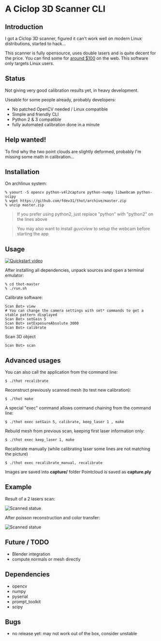 # A Ciclop 3D Scanner CLI

## Introduction

I got a Ciclop 3D scanner, figured it can't work well on modern Linux distributions, started to hack...

This scanner is fully opensource, uses double lasers and is quite decent for the price.
You can find some for [around $100](https://fr.aliexpress.com/w/wholesale-ciclop.html?initiative_id=SB_20161008042416&site=fra&groupsort=1&SortType=price_asc&g=y&SearchText=ciclop) on the web.
This software only targets Linux users.

## Status

Not giving very good calibration results yet, in heavy development.

Useable for some people already, probably developers:

- No patched OpenCV needed / Linux compatible
- Simple and friendly CLI
- Python 2 & 3 compatible
- fully automated calibration done in a minute

## Help wanted!

To find why the two point clouds are slightly deformed, probably I'm missing some math in calibration...

## Installation

On archlinux system:

    % yaourt -S opencv python-v4l2capture python-numpy libwebcam python-scipy
    % wget https://github.com/fdev31/thot/archive/master.zip
    % unzip master.zip

> If you prefer using python2, just replace "python" with "python2" on the lines above

> You may also want to install *guvcview* to setup the webcam before starting the app

## Usage

[![Quickstart video](https://img.youtube.com/vi/qUJCSKR_FXM/0.jpg)](https://www.youtube.com/watch?v=qUJCSKR_FXM)

After installing all dependencies, unpack sources and open a terminal emulator:

    % cd thot-master
    % ./run.sh

Calibrate software:

    Scan Bot> view
    # You can change the camera settings with set* commands to get a stable pattern displayed
    Scan Bot> setGain 5
    Scan Bot> setExposureAbsolute 3000
    Scan Bot> calibrate

Scan 3D object

    Scan Bot> scan

## Advanced usages

You can also call the application from the command line:

    $ ./thot recalibrate

Reconstruct previously scanned mesh (to test new calibration):

    $ ./thot make

A special "exec" command allows command chaining from the command line:

    $ ./thot exec setGain 5, calibrate, keep_laser 1 , make

Rebuild mesh from previous scan, keeping first laser information only:

    $ ./thot exec keep_laser 1, make

Recalibrate manually (while calibrating laser some lines are not matching the picture)

    $ ./thot exec recalibrate_manual, recalibrate


Images are saved into **capture/** folder
Pointcloud is saved as **capture.ply**

## Example

Result of a 2 lasers scan:

![Scanned statue](http://scan.crava.ch/ganesh_cloud.jpg)

After poisson reconstruction and color transfer:

![Scanned statue](http://scan.crava.ch/ganesh_mesh.jpg)

## Future / TODO

- Blender integration
- compute normals or mesh directly

## Dependencies

- opencv
- numpy
- pyserial
- prompt_toolkit
- scipy


## Bugs

- no release yet: may not work out of the box, consider unstable

